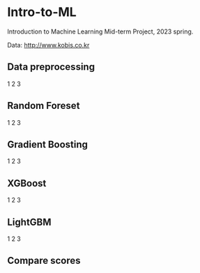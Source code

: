 # Intro-to-ML
Introduction to Machine Learning Mid-term Project, 2023 spring.

Data: http://www.kobis.co.kr
## Data preprocessing
1
2
3

## Random Foreset
1
2
3
## Gradient Boosting
1
2
3
## XGBoost
1
2
3
## LightGBM
1
2
3

## Compare scores

